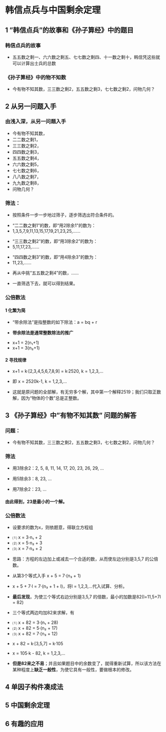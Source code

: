 # 韩信点兵与中国剩余定理 
>
## 1 ”韩信点兵”的故事和《孙子算经》中的题目
>
### 韩信点兵的故事
>
- 五五数之剩一、六六数之剩五、七七数之剩四、十一数之剩十，韩信凭这些就可以计算出士兵的总数
>
### 《孙子算经》中的物不知数
>
- 今有物不知其数，三三数之剩2，五五数之剩3，七七数之剩2，问物几何？
>
## 2 从另一问题入手
>
### 由浅入深，从另一问题入手
>
- 今有物不知其数，
- 二二数之剩1，
- 三三数之剩2，
- 四四数之剩3，
- 五五数之剩4，
- 六六数之剩5，
- 七七数之剩6，
- 八八数之剩7，
- 九九数之剩8，
- 问物几何？
>
### 筛法：
>
- 按照条件一步一步地过筛子，逐步筛选出符合条件的。
>
- “二二数之剩1”的数，即“用2除余1”的数为：
- 1,3,5,7,9,11,13,15,17,19,21,23,25,......
>
- “三三数之剩2”的数，即“用3除余2”的数为：
- 5,11,17,23,......
>
- “四四数之剩3”的数，即“用4除余3”的数为：
- 11,23,......
>
- 再从中挑“五五数之剩4”的数，......
>
- 一直筛选下去，就可以得到结果。
>
### 公倍数法
>
#### 1 化繁为简
>
- “带余除法”是指整数的如下除法：a = bq + r
>
- **带余除法是通常整数除法的推广**
>
- x+1 = 2(n₁+1)
- x+1 = 3(n₂+1)
>
#### 2 寻找规律
>
- x+1 = k·\[2,3,4,5,6,7,8,9] = k·2520, k = 1,2,3,...
>
- 即 x = 2520k-1, k = 1,2,3,...
>
- 这就是原问题的全部解，有无穷多个解，其中第一个解释2519；我们只取正数解，因为“物体的个数”总是正整数。
>
## 3 《孙子算经》中”有物不知其数” 问题的解答
>
### 问题：
>
- 今有物不知其数，三三数之剩2，五五数之剩3，七七数之剩2，问物几何？
>
### 筛法
>
- 用3除余2：2, 5, 8, 11, 14, 17, 20, 23, 26, 29, ...
>
- 用5除余3：8, 23, ...
>
- 用7除余2：23, ...
>
#### 由此得到，23是最小的一个解。
>
### 公倍数法
>
- 设要求的数为x，则依题意，得联立方程组
>
- ⑴ x = 3·n₁ + 2  
- ⑵ x = 5·n₂ + 3
- ⑶ x = 7·n₃ + 2 
>
- 思路：方程的左边加上或减去一个合适的数，从而使左边分别是3,5,7 的公倍数。
>
- 从第3个等式入手 x + 5 = 7·(n₃ + 1) 
>
- x + 5 + 7·l = 7·(n₃ + 1 + l)，将l = 1,2,3,...代入试算、分析。
>
- **最后发现**，为使三个等式右边分别是3,5,7 的倍数，最小的加数是82(l=11,5+7l = 82)
>
- 三个等式两边均加82来求解，有
>
- ⑴ x + 82 = 3·(n₁ + 28)  
- ⑵ x + 82 = 5·(n₂ + 17)
- ⑶ x + 82 = 7·(n₃ + 12)
>
- x + 82 = k·\[3,5,7] = k·105 
>
- x = 105·k - 82, k = 1,2,3,...
>
- **但是82来之不易**；并且如果题目中的余数变了，就得重新试算，所以该方法在某种程度上**缺乏一般性**，为使它具有一般性，要做根本的修改。
>
## 4 单因子构件凑成法
>
## 5 中国剩余定理
>
## 6 有趣的应用
>

